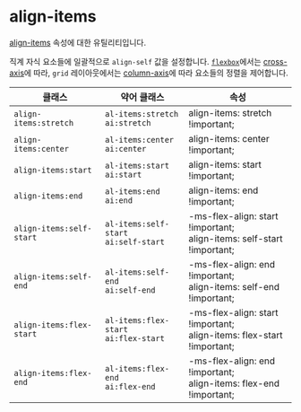 # align-items

[align-items](https://developer.mozilla.org/en-US/docs/Web/CSS/align-items) 속성에 대한 유틸리티입니다.

직계 자식 요소들에 일괄적으로 <code>align-self</code> 값을 설정합니다. [<code>flexbox</code>](https://developer.mozilla.org/en-US/docs/Glossary/Flexbox)에서는 [cross-axis](https://developer.mozilla.org/en-US/docs/Glossary/Cross_Axis)에 따라, <code>grid</code> 레이아웃에서는 [column-axis](https://developer.mozilla.org/en-US/docs/Glossary/Grid_Axis)에 따라 요소들의 정렬을 제어합니다.

<table>
  <thead>
    <tr>
      <th scope="col">클래스</th>
      <th scope="col">약어 클래스</th>
      <th scope="col">속성</th>
    </tr>
  </thead>
<tbody>
  <!-- align-items:stretch -->
  <tr>
    <td><code>align-items:stretch</code></td>
    <td>
      <code>al-items:stretch</code><br>
      <code>ai:stretch</code>
    </td>
    <td>
      <span class="code">align-items: stretch !important;</span>
    </td>
  </tr>

  <!-- align-items:center -->
  <tr>
    <td><code>align-items:center</code></td>
    <td>
      <code>al-items:center</code><br>
      <code>ai:center</code>
    </td>
    <td>
      <span class="code">align-items: center !important;</span>
    </td>
  </tr>

  <!-- align-items:start -->
  <tr>
    <td><code>align-items:start</code></td>
    <td>
      <code>al-items:start</code><br>
      <code>ai:start</code>
    </td>
    <td>
      <span class="code">align-items: start !important;</span>
    </td>
  </tr>

  <!-- align-items:end -->
  <tr>
    <td><code>align-items:end</code></td>
    <td>
      <code>al-items:end</code><br>
      <code>ai:end</code>
    </td>
    <td>
      <span class="code">align-items: end !important;</span>
    </td>
  </tr>

  <!-- align-items:self-start -->
  <tr>
    <td><code>align-items:self-start</code></td>
    <td>
      <code>al-items:self-start</code><br>
      <code>ai:self-start</code>
    </td>
    <td>
      <span class="code">-ms-flex-align: start !important;</span><br>
      <span class="code">align-items: self-start !important;</span>
    </td>
  </tr>

  <!-- align-items:self-end -->
  <tr>
    <td><code>align-items:self-end</code></td>
    <td>
      <code>al-items:self-end</code><br>
      <code>ai:self-end</code>
    </td>
    <td>
      <span class="code">-ms-flex-align: end !important;</span><br>
      <span class="code">align-items: self-end !important;</span>
    </td>
  </tr>

  <!-- align-items:flex-start -->
  <tr>
    <td><code>align-items:flex-start</code></td>
    <td>
      <code>al-items:flex-start</code><br>
      <code>ai:flex-start</code>
    </td>
    <td>
      <span class="code">-ms-flex-align: start !important;</span><br>
      <span class="code">align-items: flex-start !important;</span>
    </td>
  </tr>

  <!-- align-items:flex-end -->
  <tr>
    <td><code>align-items:flex-end</code></td>
    <td>
      <code>al-items:flex-end</code><br>
      <code>ai:flex-end</code>
    </td>
    <td>
      <span class="code">-ms-flex-align: end !important;</span><br>
      <span class="code">align-items: flex-end !important;</span>
    </td>
  </tr>
</tbody>

</table>
